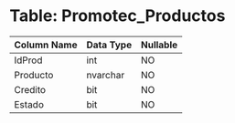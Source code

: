 # Table: Promotec_Productos

| Column Name | Data Type | Nullable |
|-------------|-----------|----------|
| IdProd | int | NO |
| Producto | nvarchar | NO |
| Credito | bit | NO |
| Estado | bit | NO |

